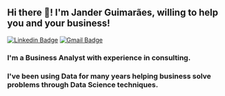 ## Hi there 👋! I'm Jander Guimarães, willing to help you and your business!

[![Linkedin Badge](https://img.shields.io/badge/-LinkedIn-blue?style=for-the-badge&logo=Linkedin&logoColor=white&link=https:https://www.linkedin.com/in/janderfg/)](https://www.linkedin.com/in/janderfg/)
[![Gmail Badge](https://img.shields.io/badge/-Gmail-c14438?style=for-the-badge&logo=Gmail&logoColor=white&link=mailto:janderfernandes@gmail.com)](mailto:janderfernandes@gmail.com)

### I'm a Business Analyst with experience in consulting.
### I've been using Data for many years helping business solve problems through Data Science techniques.

<!--
**janderfg/janderfg** is a ✨ _special_ ✨ repository because its `README.md` (this file) appears on your GitHub profile.

Here are some ideas to get you started:

- 🔭 I’m currently working on ...
- 🌱 I’m currently learning ...
- 👯 I’m looking to collaborate on ...
- 🤔 I’m looking for help with ...
- 💬 Ask me about ...
- 📫 How to reach me: ...
- 😄 Pronouns: ...
- ⚡ Fun fact: ...
-->
